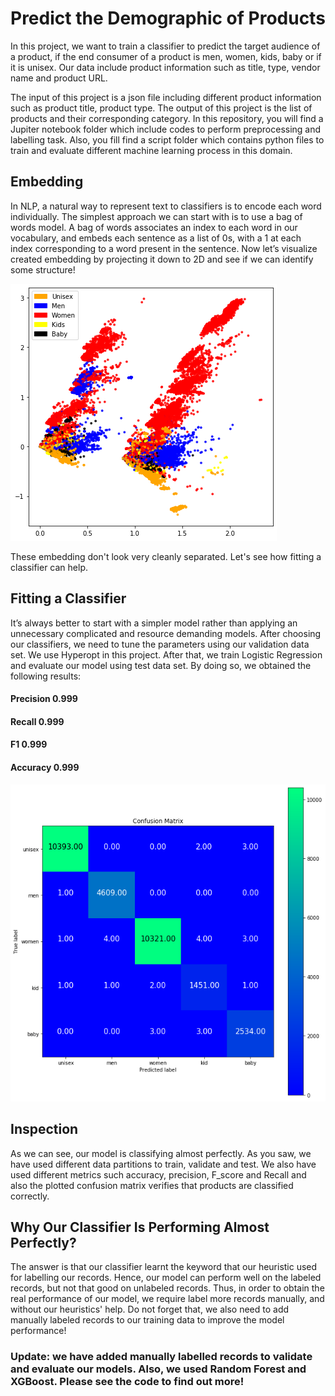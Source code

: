 # Predict the Demographic of Products

In this project, we want to train a classifier to predict the target audience of a product, if the end consumer of a product is men, women, kids, baby or if it is unisex.
Our data include product information such as title, type, vendor name and product URL. 

The input of this project is a json file including different product information such as product title, product type. The output of this project is the list of products and their corresponding category.
In this repository, you will find a Jupiter notebook folder which include codes to perform preprocessing and labelling task.
Also, you fill find a script folder which contains python files to train and evaluate different machine learning process in this domain.



## Embedding

In NLP, a natural way to represent text to classifiers is to encode each word individually.
The simplest approach we can start with is to use a bag of words model. A bag of words associates an index to each word in our vocabulary, and embeds each sentence as a list of 0s, with a 1 at each index corresponding to a word present in the sentence. Now let’s visualize created embedding by projecting it down to 2D and see if we can identify some structure!



![image.png](figs/output_34_0.png)


These embedding don't look very cleanly separated. Let's see how fitting a classifier can help.


## Fitting a Classifier


It’s always better to start with a simpler model rather than applying an unnecessary complicated and resource demanding models. 
After choosing our classifiers, we need to tune the parameters using our validation data set. We use Hyperopt in this project. After that, we train Logistic Regression and evaluate our model using test data set. By doing so, we obtained the following results:

#### Precision 	0.999      
#### Recall 		0.999   
#### F1 	   	    0.999  
#### Accuracy 	0.999


![image.png](figs/output_41_1.png)

 

## Inspection
As we can see, our model is classifying almost perfectly. As you saw, we have used different data partitions to train, validate and test. We also have used different metrics such accuracy, precision, F_score and Recall and also the plotted confusion matrix verifies that products are classified correctly.


##  Why Our Classifier Is Performing Almost Perfectly?

The answer is that our classifier learnt the keyword that our heuristic used for labelling our records. Hence, our model can perform well on the labeled records, but not that good on unlabeled records. Thus, in order to obtain the real performance of our model, we require label more records manually, and without our heuristics' help.
Do not forget that, we also need to add manually labeled records to our training data to improve the model performance!




### Update: we have added manually labelled records to validate and evaluate our models. Also, we used Random Forest and XGBoost. Please see the code to find out more! 


```python

```
